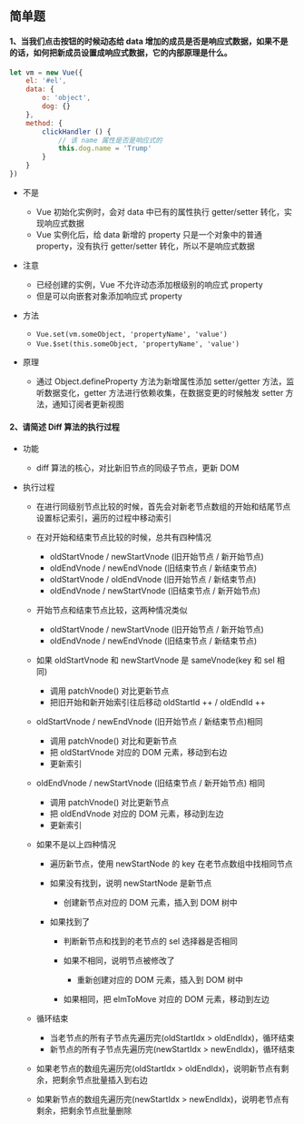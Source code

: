 ## 简单题

#### 1、当我们点击按钮的时候动态给 data 增加的成员是否是响应式数据，如果不是的话，如何把新成员设置成响应式数据，它的内部原理是什么。

```js
let vm = new Vue({
    el: '#el',
    data: {
        o: 'object',
        dog: {}
    },
    method: {
        clickHandler () {
            // 该 name 属性是否是响应式的
            this.dog.name = 'Trump'
        }
    }
})
```

- 不是

    - Vue 初始化实例时，会对 data 中已有的属性执行 getter/setter 转化，实现响应式数据
    - Vue 实例化后，给 data 新增的 property 只是一个对象中的普通 property，没有执行 getter/setter 转化，所以不是响应式数据

- 注意

    - 已经创建的实例，Vue 不允许动态添加根级别的响应式 property 
    - 但是可以向嵌套对象添加响应式 property

- 方法

    - `Vue.set(vm.someObject, 'propertyName', 'value')`
    - `Vue.$set(this.someObject, 'propertyName', 'value')`

- 原理

    - 通过 Object.defineProperty 方法为新增属性添加 setter/getter 方法，监听数据变化，getter 方法进行依赖收集，在数据变更的时候触发 setter 方法，通知订阅者更新视图

#### 2、请简述 Diff 算法的执行过程 

- 功能

    - diff 算法的核心，对比新旧节点的同级子节点，更新 DOM

- 执行过程

    - 在进行同级别节点比较的时候，首先会对新老节点数组的开始和结尾节点设置标记索引，遍历的过程中移动索引

    - 在对开始和结束节点比较的时候，总共有四种情况

        - oldStartVnode / newStartVnode (旧开始节点 / 新开始节点)
        - oldEndVnode / newEndVnode (旧结束节点 / 新结束节点)
        - oldStartVnode / oldEndVnode (旧开始节点 / 新结束节点)
        - oldEndVnode / newStartVnode (旧结束节点 / 新开始节点)

    - 开始节点和结束节点比较，这两种情况类似

        - oldStartVnode / newStartVnode (旧开始节点 / 新开始节点)
        - oldEndVnode / newEndVnode (旧结束节点 / 新结束节点)

    - 如果 oldStartVnode 和 newStartVnode 是 sameVnode(key 和 sel 相同)

        - 调用 patchVnode() 对比更新节点
        - 把旧开始和新开始索引往后移动 oldStartId ++ / oldEndId ++ 

    - oldStartVnode / newEndVnode (旧开始节点 / 新结束节点)相同

        - 调用 patchVnode() 对比和更新节点
        - 把 oldStartVnode 对应的 DOM 元素，移动到右边
        - 更新索引

    - oldEndVnode / newStartVnode (旧结束节点 / 新开始节点) 相同

        - 调用 patchVnode() 对比更新节点
        - 把 oldEndVnode 对应的 DOM 元素，移动到左边
        - 更新索引

    - 如果不是以上四种情况

        - 遍历新节点，使用 newStartNode 的 key 在老节点数组中找相同节点
        - 如果没有找到，说明 newStartNode 是新节点

            - 创建新节点对应的 DOM 元素，插入到 DOM 树中

        - 如果找到了

            - 判断新节点和找到的老节点的 sel 选择器是否相同
            - 如果不相同，说明节点被修改了

                - 重新创建对应的 DOM 元素，插入到 DOM 树中
        
            - 如果相同，把 elmToMove 对应的 DOM 元素，移动到左边

    - 循环结束

        - 当老节点的所有子节点先遍历完(oldStartIdx > oldEndIdx)，循环结束
        - 新节点的所有子节点先遍历完(newStartIdx > newEndIdx)，循环结束

    - 如果老节点的数组先遍历完(oldStartIdx > oldEndIdx)，说明新节点有剩余，把剩余节点批量插入到右边

    - 如果新节点的数组先遍历完(newStartIdx > newEndIdx)，说明老节点有剩余，把剩余节点批量删除